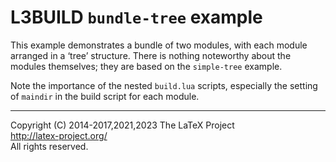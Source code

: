 L3BUILD `bundle-tree` example
=================================================

This example demonstrates a bundle of two modules, with each module arranged in a ‘tree’
structure. There is nothing noteworthy about the modules themselves; they are based on the
`simple-tree` example.

Note the importance of the nested `build.lua` scripts, especially the setting of `maindir`
in the build script for each module.

-----

Copyright (C) 2014-2017,2021,2023 The LaTeX Project <br />
<http://latex-project.org/> <br />
All rights reserved.
